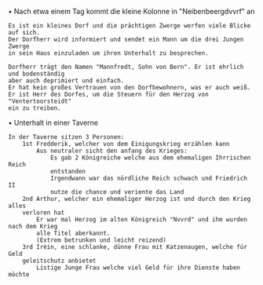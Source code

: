 
• Nach etwa einem Tag kommt die kleine Kolonne in "Neibenbeergdvvrf" an
	
	Es ist ein kleines Dorf und die prächtigen Zwerge werfen viele Blicke
	auf sich.
	Der Dorfherr wird informiert und sendet ein Mann um die drei Jungen Zwerge
	in sein Haus einzuladen um ihren Unterhalt zu besprechen.
	
	Dorfherr trägt den Namen "Mannfredt, Sohn von Bern". Er ist ehrlich und bodenständig
	aber auch deprimiert und einfach.
	Er hat kein großes Vertrauen von den Dorfbewohnern, was er auch weiß.
	Er ist Herr des Dorfes, um die Steuern für den Herzog von "Ventertoorsteidt"
	ein zu treiben.

• Unterhalt in einer Taverne
	
	In der Taverne sitzen 3 Personen:
		1st Fredderik, welcher von dem Einigungskrieg erzählen kann
			Aus neutraler sicht den anfang des Krieges:
				Es gab 2 Königreiche welche aus dem ehemaligen Ihrrischen Reich
				entstanden
				Irgendwann war das nördliche Reich schwach und Friedrich II 
				nutze die chance und veriente das Land
		2nd Arthur, welcher ein ehemaliger Herzog ist und durch den Krieg alles
		verloren hat
			Er war mal Herzog im alten Königreich "Nvvrd" und ihm wurden nach dem Krieg
			alle Titel aberkannt. 
			(Extrem betrunken und leicht reizend)
		3rd Irèin, eine schlanke, dünne Frau mit Katzenaugen, welche für Geld
		geleitschutz anbietet
			Listige Junge Frau welche viel Geld für ihre Dienste haben möchte
		
	
